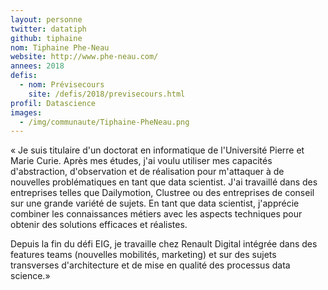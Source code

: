 ```yaml
---
layout: personne
twitter: datatiph
github: tiphaine
nom: Tiphaine Phe-Neau
website: http://www.phe-neau.com/
annees: 2018
defis: 
  - nom: Prévisecours
    site: /defis/2018/previsecours.html
profil: Datascience
images:
  - /img/communaute/Tiphaine-PheNeau.png
---
```


« Je suis titulaire d'un doctorat en informatique de l'Université
Pierre et Marie Curie. Après mes études, j'ai voulu utiliser mes
capacités d'abstraction, d'observation et de réalisation pour
m'attaquer à de nouvelles problématiques en tant que data
scientist. J'ai travaillé dans des entreprises telles que
Dailymotion, Clustree ou des entreprises de conseil sur une grande variété de sujets. En
tant que data scientist, j'apprécie combiner les connaissances
métiers avec les aspects techniques pour obtenir des solutions
efficaces et réalistes. 

Depuis la fin du défi EIG, je travaille chez Renault Digital 
intégrée dans des features teams (nouvelles mobilités, marketing)
et sur des sujets transverses d'architecture et de mise en qualité 
des processus data science.»
